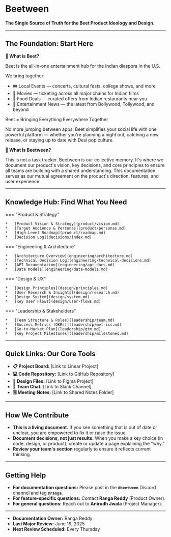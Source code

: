 # Beetween

**The Single Source of Truth for the Beet Product Ideology and Design.**

---

## The Foundation: Start Here

**🎯 What is Beet?**

Beet is the all-in-one entertainment hub for the Indian diaspora in the U.S.

We bring together:

* 🎟️ Local Events — concerts, cultural fests, college shows, and more
* 🍿 Movies — ticketing across all major chains for Indian films
* 🍛 Food Deals — curated offers from Indian restaurants near you
* 📰 Entertainment News — the latest from Bollywood, Tollywood, and beyond

Beet = Bringing Everything Everywhere Together

No more jumping between apps. Beet simplifies your social life with one powerful platform — whether you're planning a night out, catching a new release, or staying up to date with Desi pop culture.

**🤝 What is Beetween?**

This is not a task tracker. Beetween is our collective memory. It's where we document our product's vision, key decisions, and core principles to ensure all teams are building with a shared understanding. This documentation serves as our mutual agreement on the product's direction, features, and user experience.

---

## Knowledge Hub: Find What You Need

=== "Product & Strategy"

    *   [Product Vision & Strategy](product/vision.md)
    *   [Target Audience & Personas](product/personas.md)
    *   [High-Level Roadmap](product/roadmap.md)
    *   [Decision Log](decisions/index.md)

=== "Engineering & Architecture"

    *   [Architecture Overview](engineering/architecture.md)
    *   [Technical Decision Log](engineering/technical-decisions.md)
    *   [API Documentation](engineering/api-docs.md)
    *   [Data Models](engineering/data-models.md)

=== "Design & UX"

    *   [Design Principles](design/principles.md)
    *   [User Research & Insights](design/research.md)
    *   [Design System](design/system.md)
    *   [Key User Flows](design/user-flows.md)

=== "Leadership & Stakeholders"

    *   [Team Structure & Roles](leadership/team.md)
    *   [Success Metrics (OKRs)](leadership/metrics.md)
    *   [Go-to-Market Plan](leadership/gtm.md)
    *   [Key Project Milestones](leadership/milestones.md)

---

## Quick Links: Our Core Tools

* **📋 Project Board:** [Link to Linear Project]
* **💻 Code Repository:** [Link to GitHub Repository]
* **🎨 Design Files:** [Link to Figma Project]
* **💬 Team Chat:** [Link to Slack Channel]
* **🗒️ Meeting Notes:** [Link to Shared Notes Folder]

---

## How We Contribute

* **This is a living document.** If you see something that is out of date or unclear, you are empowered to fix it or raise the issue.
* **Document decisions, not just results.** When you make a key choice (in code, design, or product), create or update a page explaining the "why."
* **Review your team's section** regularly to ensure it reflects current thinking.

---

## Getting Help

* **For documentation questions:** Please post in the **`#beetween`** Discord channel and tag **`@ranga`**.
* **For feature-specific questions:** Contact **Ranga Reddy** (Product Owner).
* **For general questions:** Reach out to **Anirudh Jwala** (Project Manager).

---

* **Documentation Owner:** Ranga Reddy
* **Last Major Review:** June 19, 2025
* **Next Review Scheduled:** Every Thursday
